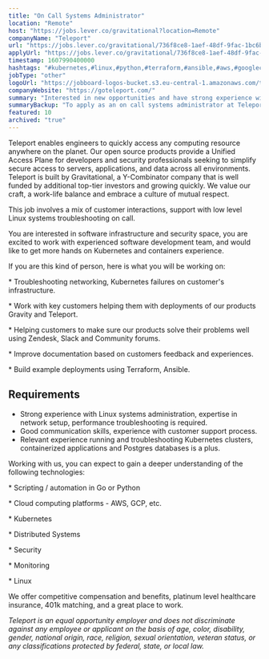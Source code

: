 ```yaml
---
title: "On Call Systems Administrator"
location: "Remote"
host: "https://jobs.lever.co/gravitational?location=Remote"
companyName: "Teleport"
url: "https://jobs.lever.co/gravitational/736f8ce8-1aef-48df-9fac-1bc6bafc305b"
applyUrl: "https://jobs.lever.co/gravitational/736f8ce8-1aef-48df-9fac-1bc6bafc305b/apply"
timestamp: 1607990400000
hashtags: "#kubernetes,#linux,#python,#terraform,#ansible,#aws,#googlecloud,#postgresql,#monitoring"
jobType: "other"
logoUrl: "https://jobboard-logos-bucket.s3.eu-central-1.amazonaws.com/teleport"
companyWebsite: "https://goteleport.com/"
summary: "Interested in new opportunities and have strong experience with Linux systems administration and expertise in network setup? Teleport has a job opening for an on call systems administrator."
summaryBackup: "To apply as an on call systems administrator at Teleport, you preferably need to have some knowledge of: #kubernetes, #linux, #python."
featured: 10
archived: "true"
---
```


Teleport enables engineers to quickly access any computing resource anywhere on the planet. Our open source products provide a Unified Access Plane for developers and security professionals seeking to simplify secure access to servers, applications, and data across all environments. Teleport is built by Gravitational, a Y-Combinator company that is well funded by additional top-tier investors and growing quickly. We value our craft, a work-life balance and embrace a culture of mutual respect.

This job involves a mix of customer interactions, support with low level Linux systems troubleshooting on call.

You are interested in software infrastructure and security space, you are excited to work with experienced software development team, and would like to get more hands on Kubernetes and containers experience.

If you are this kind of person, here is what you will be working on:

\* Troubleshooting networking, Kubernetes failures on customer's infrastructure.

\* Work with key customers helping them with deployments of our products Gravity and Teleport.

\* Helping customers to make sure our products solve their problems well using Zendesk, Slack and Community forums.

\* Improve documentation based on customers feedback and experiences.

\* Build example deployments using Terraform, Ansible.

## Requirements

*   Strong experience with Linux systems administration, expertise in network setup, performance troubleshooting is required.
*   Good communication skills, experience with customer support process.
*   Relevant experience running and troubleshooting Kubernetes clusters, containerized applications and Postgres databases is a plus.

Working with us, you can expect to gain a deeper understanding of the following technologies:

\* Scripting / automation in Go or Python

\* Cloud computing platforms - AWS, GCP, etc.

\* Kubernetes

\* Distributed Systems

\* Security

\* Monitoring

\* Linux

We offer competitive compensation and benefits, platinum level healthcare insurance, 401k matching, and a great place to work.

_Teleport is an equal opportunity employer and does not discriminate against any employee or applicant on the basis of age, color, disability, gender, national origin, race, religion, sexual orientation, veteran status, or any classifications protected by federal, state, or local law._
